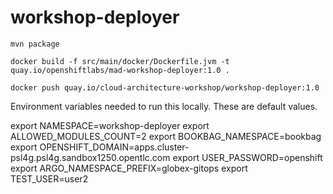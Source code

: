 # workshop-deployer

```
mvn package

docker build -f src/main/docker/Dockerfile.jvm -t quay.io/openshiftlabs/mad-workshop-deployer:1.0 .

docker push quay.io/cloud-architecture-workshop/workshop-deployer:1.0

```


Environment variables needed to run this locally. These are default values. 

export NAMESPACE=workshop-deployer
export ALLOWED_MODULES_COUNT=2
export BOOKBAG_NAMESPACE=bookbag
export OPENSHIFT_DOMAIN=apps.cluster-psl4g.psl4g.sandbox1250.opentlc.com
export USER_PASSWORD=openshift
export ARGO_NAMESPACE_PREFIX=globex-gitops
export TEST_USER=user2